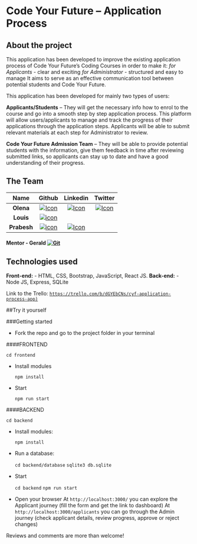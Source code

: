 
# Code Your Future – Application Process

## About the project
This application has been developed to improve the existing application process of Code Your Future’s Coding Courses in order to make it:
		*for Applicants* - clear and exciting 
		*for Administrator* - structured and easy to manage
It aims to serve as an effective communication tool between potential students and Code Your Future. 

This application has been developed for mainly two types of users:

**Applicants/Students** – They will get the necessary info how to enrol to the course and go into a smooth step by step application process. This platform will allow users/applicants to manage and track the progress of their applications through the application steps. Applicants will be able to submit relevant materials at each step for Administrator to review. 

**Code Your Future Admission Team** – They will be able to provide potential students with the information, give them feedback in time after reviewing submitted links, so applicants can stay up to date and have a good understanding of their progress. 

## The Team

|   Name   |                                                          Github                                                           |                                             Linkedin                                             |                                   Twitter                                    |
| :------: | :-----------------------------------------------------------------------------------------------------------------------: | :----------------------------------------------------------------------------------------------: | :--------------------------------------------------------------------------: |
|  **Olena**  | [![Icon](https://cdn4.iconfinder.com/data/icons/iconsimple-logotypes/512/github-16.png)](https://github.com/OlenaKashuba)  | [![Icon](https://linkedin.com/favicon.ico)](https://www.linkedin.com/in/olena-kashuba-466052159/) |   [![Icon](https://twitter.com/favicon.ico)](https://twitter.com/olena_k91)   |                                                                              |
| **Louis** | [![icon](https://cdn4.iconfinder.com/data/icons/iconsimple-logotypes/512/github-16.png)](https://github.com/LouiaR)  |   | |
|   **Prabesh**   |   [![icon](https://cdn4.iconfinder.com/data/icons/iconsimple-logotypes/512/github-16.png)](https://github.com/prabshah)   |    [![Icon](https://linkedin.com/favicon.ico)](https://www.linkedin.com/in/prabesh-shah-389199137/)       |    |

#### **Mentor** - **Gerald**     [![Git](https://cdn4.iconfinder.com/data/icons/iconsimple-logotypes/512/github-16.png)](https://github.com/dahfool)


## Technologies used
 **Front-end:** - HTML, CSS, Bootstrap, JavaScript, React JS. 
 **Back-end:** - Node JS, Express, SQLite

 Link to the Trello: [`https://trello.com/b/dGYEbCNs/cyf-application-process-app)`](https://trello.com/b/dGYEbCNs/cyf-application-process-app)

##Try it yourself

###Getting started

* Fork the repo and go to the project folder in your terminal

####FRONTEND

`cd frontend`

*  Install modules

	`npm install`

* Start 

	`npm run start`

####BACKEND

`cd backend` 

*  Install modules:

	`npm install`

* Run a database: 

 	`cd backend/database`
	`sqlite3 db.sqlite`

* Start 

 	`cd backend`
	`npm run start`

* Open your browser
	At `http://localhost:3000/` you can explore the Applicant journey (fill the form and get the link to dashboard)
	At `http://localhost:3000/applicants` you can go through the Admin journey (check applicant details, review progress, approve or reject changes)

Reviews and comments are more than welcome! 

